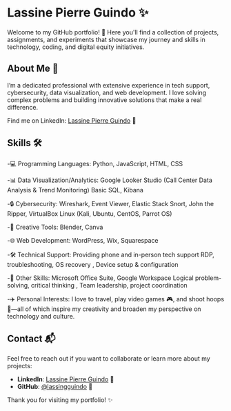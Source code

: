 # Lassine Pierre Guindo ✨

Welcome to my GitHub portfolio! 🚀 Here you'll find a collection of projects, assignments, and experiments that showcase my journey and skills in technology, coding, and digital equity initiatives.

## About Me 🌟

I’m a dedicated professional with extensive experience in tech support, cybersecurity, data visualization, and web development. I love solving complex problems and building innovative solutions that make a real difference.



Find me on LinkedIn: [Lassine Pierre Guindo](https://www.linkedin.com/in/lassine-pierre-guindo-541a70239/) 🔗

## Skills 🛠️

-💻 Programming Languages: Python, JavaScript, HTML, CSS

-📊 Data Visualization/Analytics: Google Looker Studio (Call Center Data Analysis & Trend Monitoring)
Basic SQL, Kibana

-🔒 Cybersecurity: Wireshark, Event Viewer, Elastic Stack
Snort, John the Ripper, VirtualBox
Linux (Kali, Ubuntu, CentOS, Parrot OS)

-🎨 Creative Tools: Blender, Canva

-🌐 Web Development: WordPress, Wix, Squarespace

-🛠️ Technical Support: Providing phone and in-person tech support
RDP, troubleshooting, OS recovery , Device setup & configuration

-🧠 Other Skills: Microsoft Office Suite, Google Workspace
Logical problem-solving, critical thinking , Team leadership, project coordination

-✈️ Personal Interests: I love to travel, play video games 🎮, and shoot hoops 🏀—all of which inspire my creativity and broaden my perspective on technology and culture.

## Contact 📬

Feel free to reach out if you want to collaborate or learn more about my projects:
- **LinkedIn**: [Lassine Pierre Guindo](https://www.linkedin.com/in/lassine-pierre-guindo-541a70239/) 🔗
- **GitHub**: [@lassingguindo](https://github.com/lassingguindo) 🐙

Thank you for visiting my portfolio! ✨
